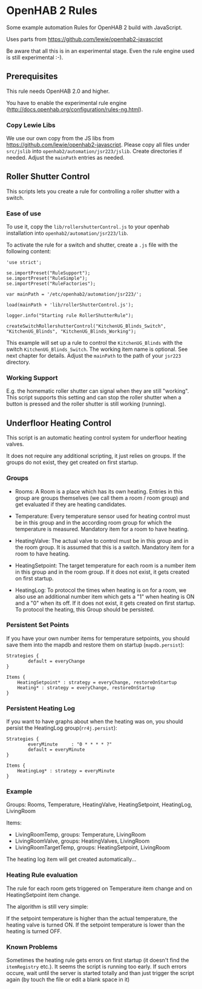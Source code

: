 # OpenHAB 2 Rules
Some example automation Rules for OpenHAB 2 build with JavaScript.

Uses parts from https://github.com/lewie/openhab2-javascript

Be aware that all this is in an experimental stage. Even the rule engine used is still experimental :-). 

## Prerequisites
This rule needs OpenHAB 2.0 and higher.

You have to enable the experimental rule engine (http://docs.openhab.org/configuration/rules-ng.html). 

### Copy Lewie Libs
We use our own copy from the JS libs from https://github.com/lewie/openhab2-javascript.
Please copy all files under `src/jslib` into `openhab2/automation/jsr223/jslib`. 
Create directories if needed. Adjust the `mainPath` entries as needed.

## Roller Shutter Control
This scripts lets you create a rule for controlling a roller shutter with a switch.

### Ease of use
To use it, copy the `lib/rollershutterControl.js` to your openhab installation into `openhab2/automation/jsr223/lib`. 

To activate the rule for a switch and shutter, create a `.js` file with the following content:
    
    'use strict';
    
    se.importPreset("RuleSupport");
    se.importPreset("RuleSimple");
    se.importPreset("RuleFactories");
    
    var mainPath = '/etc/openhab2/automation/jsr223/';
    
    load(mainPath + 'lib/rollerShutterControl.js');
    
    logger.info("Starting rule RollerShutterRule");
    
    createSwitchRollershutterControl("KitchenUG_Blinds_Switch", "KitchenUG_Blinds", "KitchenUG_Blinds_Working");
    
This example will set up a rule to control the `KitchenUG_Blinds` with the switch `KitchenUG_Blinds_Switch`. The working item name is optional. See next chapter for details.
Adjust the `mainPath` to the path of your `jsr223` directory.

### Working Support
E.g. the homematic roller shutter can signal when they are still "working". This script supports this setting and can stop the roller shutter when a button is pressed and the roller shutter is still working (running).

## Underfloor Heating Control
This script is an automatic heating control system for underfloor heating valves. 

It does not require any additional scripting, it just relies on groups.
If the groups do not exist, they get created on first startup.

### Groups
- Rooms: A Room is a place which has its own heating. Entries in this group are groups themselves (we call them a room / room group) and get evaluated if they are heating candidates.

- Temperature: Every temperature sensor used for heating control must be in this group and in the according room group for which the temperature is measured. Mandatory item for a room to have heating.

- HeatingValve: The actual valve to control must be in this group and in the room group. It is assumed that this is a switch. Mandatory item for a room to have heating. 

- HeatingSetpoint: The target temperature for each room is a number item in this group and in the room group. If it does not exist, it gets created on first startup.

- HeatingLog: To protocol the times when heating is on for a room, we also use an additional number item which gets a "1" when heating is ON and a "0" when its off. If it does not exist, it gets created on first startup. To protocol the heating, this Group should be persisted.

### Persistent Set Points

If you have your own number items for temperature setpoints, you should save them into the mapdb and restore them on startup (`mapdb.persist`):

    Strategies {
            default = everyChange
    }
    
    Items {
        HeatingSetpoint* : strategy = everyChange, restoreOnStartup
        Heating* : strategy = everyChange, restoreOnStartup
    }
 
### Persistent Heating Log

If you want to have graphs about when the heating was on, you should persist the HeatingLog group(`rr4j.persist`):

    Strategies {
            everyMinute 	: "0 * * * * ?"
            default = everyMinute
    }
    
    Items {
        HeatingLog* : strategy = everyMinute
    }

### Example
Groups: Rooms, Temperature, HeatingValve, HeatingSetpoint, HeatingLog, LivingRoom

Items:
- LivingRoomTemp, groups: Temperature, LivingRoom
- LivingRoomValve, groups: HeatingValves, LivingRoom
- LivingRoomTargetTemp, groups: HeatingSetpoint, LivingRoom

The heating log item will get created automatically...

### Heating Rule evaluation
The rule for each room gets triggered on Temperature item change and on HeatingSetpoint item change. 

The algorithm is still very simple:

If the setpoint temperature is higher than the actual temperature, the heating valve is turned ON. If the setpoint temperature is lower than the heating is turned OFF.

### Known Problems
Sometimes the heating rule gets errors on first startup (it doesn't find the `itemRegistry` etc.). It seems the script is running too early. 
If such errors occure, wait until the server is started totally and than just trigger the script again (by touch the file or edit a blank space in it)  
